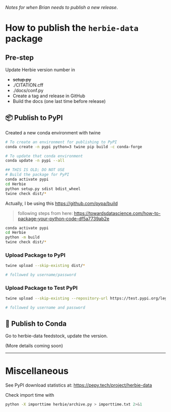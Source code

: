 _Notes for when Brian needs to publish a new release_.

# How to publish the `herbie-data` package

## Pre-step

Update Herbie version number in

- ~~setup.py~~
- ./CITATION.cff
- ./docs/conf.py
- Create a tag and release in GitHub
- Build the docs (one last time before release)

## 📦 Publish to PyPI

Created a new conda environment with twine

```bash
# To create an environment for publishing to PyPI
conda create -n pypi python=3 twine pip build -c conda-forge

# To update that conda environment
conda update -n pypi --all
```

```bash
## THIS IS OLD; DO NOT USE
# Build the package for PyPI
conda activate pypi
cd Herbie
python setup.py sdist bdist_wheel
twine check dist/*
```

Actually, I be using this https://github.com/pypa/build

>following steps from here: https://towardsdatascience.com/how-to-package-your-python-code-df5a7739ab2e

```bash
conda activate pypi
cd Herbie
python -m build
twine check dist/*
```

### Upload Package to PyPI

```bash
twine upload --skip-existing dist/*

# followed by username/password
```

### Upload Package to Test PyPI

```bash
twine upload --skip-existing --repository-url https://test.pypi.org/legacy/ dist/*

# followed by username and password
```

## 🐍 Publish to Conda

Go to herbie-data feedstock, update the version.

(More details coming soon)

---

# Miscellaneous

See PyPI download statistics at: https://pepy.tech/project/herbie-data

Check import time with

```bash
python -X importtime herbie/archive.py > importtime.txt 2>&1
```
